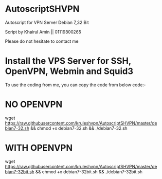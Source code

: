 # AutoscriptSHVPN
Autoscript for VPN Server Debian 7_32 Bit

Script by Khairul Amin || 01119800265

Please do not hesitate to contact me

# Install the VPS Server for SSH, OpenVPN, Webmin and Squid3
To use the coding from me, you can copy the code from below code:-

# NO OPENVPN
wget https://raw.githubusercontent.com/kruleshvpn/AutoscriptSHVPN/master/debian7-32.sh && chmod +x debian7-32.sh && ./debian7-32.sh

# WITH OPENVPN
wget https://raw.githubusercontent.com/kruleshvpn/AutoscriptSHVPN/master/debian7-32bit.sh && chmod +x debian7-32bit.sh && ./debian7-32bit.sh
